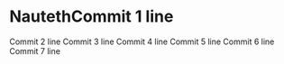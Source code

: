 # NautethCommit 1 line
Commit 2 line
Commit 3 line
Commit 4 line
Commit 5 line
Commit 6 line
Commit 7 line
